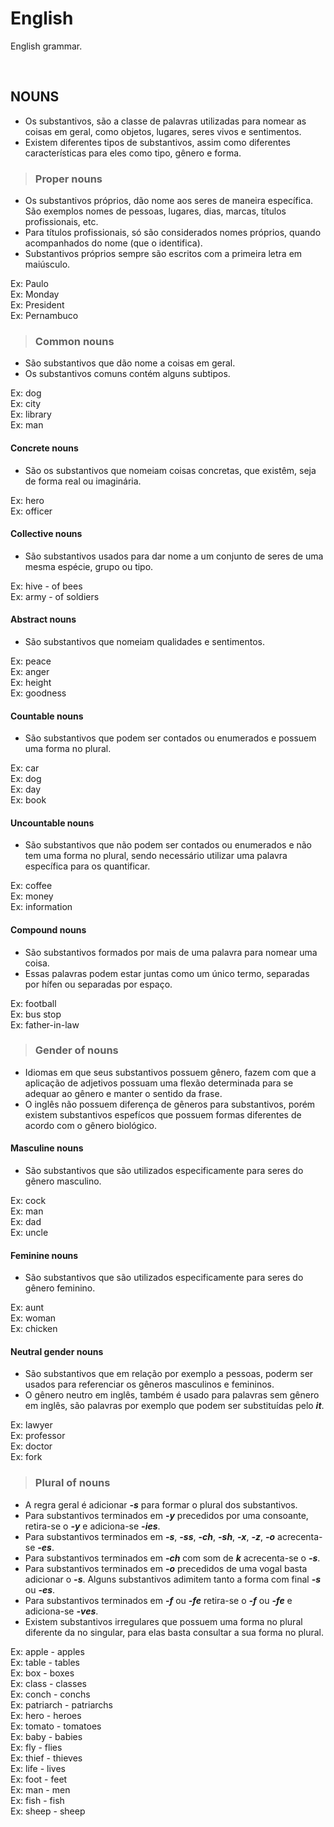 # English
English grammar.

<br>

## NOUNS
* Os substantivos, são a classe de palavras utilizadas para nomear as coisas em geral, como objetos, lugares, seres vivos e sentimentos.
* Existem diferentes tipos de substantivos, assim como diferentes características para eles como tipo, gênero e forma.

> ### Proper nouns
* Os substantivos próprios, dão nome aos seres de maneira específica. São exemplos nomes de pessoas, lugares, dias, marcas, títulos profissionais, etc.
* Para títulos profissionais, só são considerados nomes próprios, quando acompanhados do nome (que o identifica).
* Substantivos próprios sempre são escritos com a primeira letra em maiúsculo.

Ex: Paulo  
Ex: Monday  
Ex: President  
Ex: Pernambuco   

> ### Common nouns
* São substantivos que dão nome a coisas em geral.
* Os substantivos comuns contém alguns subtipos.

Ex: dog  
Ex: city  
Ex: library  
Ex: man  

#### Concrete nouns
* São os substantivos que nomeiam coisas concretas, que existêm, seja de forma real ou imaginária.

Ex: hero  
Ex: officer  

#### Collective nouns
* São substantivos usados para dar nome a um conjunto de seres de uma mesma espécie, grupo ou tipo.

Ex: hive - of bees  
Ex: army - of soldiers  

#### Abstract nouns
* São substantivos que nomeiam qualidades e sentimentos.
 
Ex: peace  
Ex: anger  
Ex: height  
Ex: goodness   

#### Countable nouns
* São substantivos que podem ser contados ou enumerados e possuem uma forma no plural.

Ex: car   
Ex: dog    
Ex: day    
Ex: book    

#### Uncountable nouns
* São substantivos que não podem ser contados ou enumerados e não tem uma forma no plural, sendo necessário utilizar uma palavra específica para os quantificar.

Ex: coffee    
Ex: money   
Ex: information    

#### Compound nouns
* São substantivos formados por mais de uma palavra para nomear uma coisa. 
* Essas palavras podem estar juntas como um único termo, separadas por hífen ou separadas por espaço.

Ex: football   
Ex: bus stop    
Ex: father-in-law    

> ### Gender of nouns
* Idiomas em que seus substantivos possuem gênero, fazem com que a aplicação de adjetivos possuam uma flexão determinada para se adequar ao gênero e manter o sentido da frase.
* O inglês não possuem diferença de gêneros para substantivos, porém existem substantivos espefícos que possuem formas diferentes de acordo com o gênero biológico.

#### Masculine nouns
* São substantivos que são utilizados especificamente para seres do gênero masculino.
 
Ex: cock  
Ex: man  
Ex: dad  
Ex: uncle

#### Feminine nouns
* São substantivos que são utilizados especificamente para seres do gênero feminino.

Ex: aunt  
Ex: woman  
Ex: chicken  

#### Neutral gender nouns
* São substantivos que em relação por exemplo a pessoas, poderm ser usados para referenciar os gêneros masculinos e femininos.
* O gênero neutro em inglês, também é usado para palavras sem gênero em inglês, são palavras por exemplo que podem ser substituídas pelo ***it***.

Ex: lawyer  
Ex: professor  
Ex: doctor  
Ex: fork

> ### Plural of nouns
* A regra geral é adicionar ***-s*** para formar o plural dos substantivos.
* Para substantivos terminados em ***-y*** precedidos por uma consoante, retira-se o ***-y*** e adiciona-se ***-ies***.
* Para substantivos terminados em ***-s***, ***-ss***, ***-ch***, ***-sh***, ***-x***, ***-z***, ***-o*** acrecenta-se ***-es***.
* Para substantivos terminados em ***-ch*** com som de ***k*** acrecenta-se o ***-s***.
* Para substantivos terminados em ***-o*** precedidos de uma vogal basta adicionar o ***-s***. Alguns substantivos adimitem tanto a forma com final ***-s*** ou ***-es***.
* Para substantivos terminados em ***-f*** ou ***-fe*** retira-se o ***-f*** ou ***-fe*** e adiciona-se ***-ves***.
* Existem substantivos irregulares que possuem uma forma no plural diferente da no singular, para elas basta consultar a sua forma no plural.

Ex: apple - apples  
Ex: table - tables  
Ex: box - boxes  
Ex: class - classes  
Ex: conch - conchs  
Ex: patriarch - patriarchs  
Ex: hero - heroes  
Ex: tomato - tomatoes  
Ex: baby - babies   
Ex: fly - flies  
Ex: thief - thieves  
Ex: life - lives  
Ex: foot - feet  
Ex: man - men  
Ex: fish - fish  
Ex: sheep - sheep  